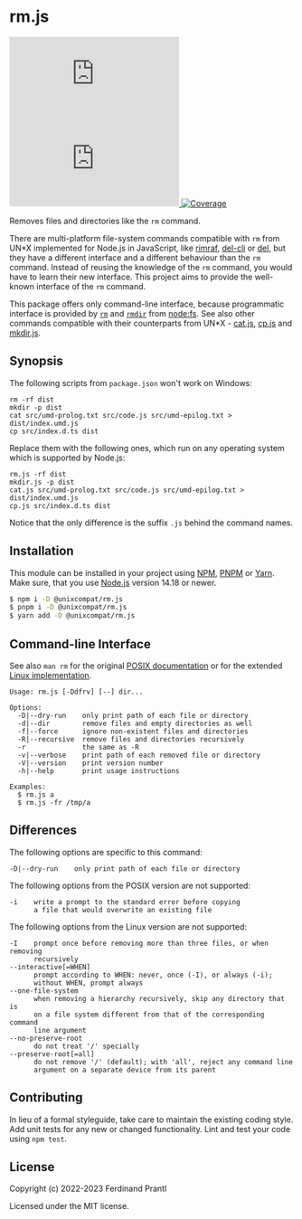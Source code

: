 # rm.js

[![Latest version](https://img.shields.io/npm/v/@unixcompat/rm.js)
 ![Dependency status](https://img.shields.io/librariesio/release/npm/@unixcompat/rm.js)
](https://www.npmjs.com/package/@unixcompat/rm.js)
[![Coverage](https://codecov.io/gh/prantlf/rm.js/branch/master/graph/badge.svg)](https://codecov.io/gh/prantlf/rm.js)

Removes files and directories like the `rm` command.

There are multi-platform file-system commands compatible with `rm` from UN*X implemented for Node.js in JavaScript, like [rimraf], [del-cli] or [del], but they have a different interface and a different behaviour than the `rm` command. Instead of reusing the knowledge of the `rm` command, you would have to learn their new interface. This project aims to provide the well-known interface of the `rm` command.

This package offers only command-line interface, because programmatic interface is provided by [`rm`] and [`rmdir`] from [node:fs]. See also other commands compatible with their counterparts from UN*X - [cat.js], [cp.js] and [mkdir.js].

## Synopsis

The following scripts from `package.json` won't work on Windows:

    rm -rf dist
    mkdir -p dist
    cat src/umd-prolog.txt src/code.js src/umd-epilog.txt > dist/index.umd.js
    cp src/index.d.ts dist

Replace them with the following ones, which run on any operating system which is supported by Node.js:

    rm.js -rf dist
    mkdir.js -p dist
    cat.js src/umd-prolog.txt src/code.js src/umd-epilog.txt > dist/index.umd.js
    cp.js src/index.d.ts dist

Notice that the only difference is the suffix `.js` behind the command names.

## Installation

This module can be installed in your project using [NPM], [PNPM] or [Yarn]. Make sure, that you use [Node.js] version 14.18 or newer.

```sh
$ npm i -D @unixcompat/rm.js
$ pnpm i -D @unixcompat/rm.js
$ yarn add -D @unixcompat/rm.js
```

## Command-line Interface

See also `man rm` for the original [POSIX documentation] or for the extended [Linux implementation].

    Usage: rm.js [-Ddfrv] [--] dir...

    Options:
      -D|--dry-run    only print path of each file or directory
      -d|--dir        remove files and empty directories as well
      -f|--force      ignore non-existent files and directories
      -R|--recursive  remove files and directories recursively
      -r              the same as -R
      -v|--verbose    print path of each removed file or directory
      -V|--version    print version number
      -h|--help       print usage instructions

    Examples:
      $ rm.js a
      $ rm.js -fr /tmp/a

## Differences

The following options are specific to this command:

    -D|--dry-run    only print path of each file or directory

The following options from the POSIX version are not supported:

    -i    write a prompt to the standard error before copying
          a file that would overwrite an existing file

The following options from the Linux version are not supported:

    -I    prompt once before removing more than three files, or when removing
          recursively
    --interactive[=WHEN]
          prompt according to WHEN: never, once (-I), or always (-i);
          without WHEN, prompt always
    --one-file-system
          when removing a hierarchy recursively, skip any directory that is
          on a file system different from that of the corresponding command
          line argument
    --no-preserve-root 
          do not treat '/' specially
    --preserve-root[=all]
          do not remove '/' (default); with 'all', reject any command line
          argument on a separate device from its parent

## Contributing

In lieu of a formal styleguide, take care to maintain the existing coding style.  Add unit tests for any new or changed functionality. Lint and test your code using `npm test`.

## License

Copyright (c) 2022-2023 Ferdinand Prantl

Licensed under the MIT license.

[Node.js]: http://nodejs.org/
[NPM]: https://www.npmjs.com/
[PNPM]: https://pnpm.io/
[Yarn]: https://yarnpkg.com/
[rimraf]: https://www.npmjs.com/package/rimraf
[del-cli]: https://www.npmjs.com/package/del-cli
[del]: https://www.npmjs.com/package/del
[cat.js]: https://www.npmjs.com/package/@unixcompat/cat.js
[cp.js]: https://www.npmjs.com/package/@unixcompat/cp.js
[mkdir.js]: https://www.npmjs.com/package/@unixcompat/mkdir.js
[POSIX documentation]: https://man7.org/linux/man-pages/man1/rm.1p.html
[Linux implementation]: https://man7.org/linux/man-pages/man1/rm.1.html
[`rm`]: https://nodejs.org/api/fs.html#fsrmpath-options-callback
[`rmdir`]: https://nodejs.org/api/fs.html#fsrmdirpath-options-callback
[node:fs]: https://nodejs.org/api/fs.html
